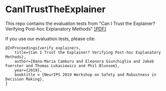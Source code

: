 # CanITrustTheExplainer

This repo contains the evaluation tests from "Can I Trust the Explainer? Verifying Post-hoc Explanatory Methods" [[PDF]](https://arxiv.org/abs/1910.02065)


If you use our evaluation tests, please cite:
```
@InProceedings{verify_explainers,
    title={Can I Trust the Explainer? Verifying Post-hoc Explanatory Methods},
    author={Oana-Maria Camburu and Eleonora Giunchiglia and Jakob Foerster and Thomas Lukasiewicz and Phil Blunsom},
    year={2019},
    booktitle = {NeurIPS 2019 Workshop on Safety and Robustness in Decision Making},
}
